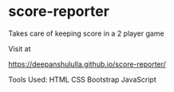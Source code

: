 
# score-reporter

Takes care of keeping score in a 2 player game

Visit at

https://deepanshululla.github.io/score-reporter/

Tools Used:
HTML
CSS
Bootstrap
JavaScript


